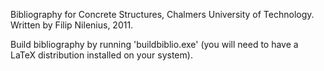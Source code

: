 Bibliography for Concrete Structures, Chalmers University of Technology.
Written by Filip Nilenius, 2011.

Build bibliography by running 'buildbiblio.exe' (you will need to have a LaTeX distribution installed on your system).
